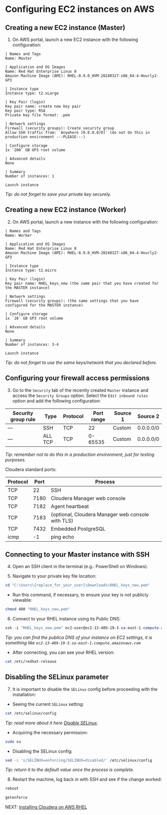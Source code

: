 # Configuring EC2 instances on AWS

## Creating a new EC2 instance (Master)

1) On AWS portal, launch a new EC2 instance with the following configuration:
```
| Names and Tags 
Name: Master

| Application and OS Images
Name: Red Hat Enterprise Linux 8
Amazon Machine Image (AMI): RHEL-8.9.0_HVM-20240327-x86_64-4-Hourly2-GP3

| Instance type 
Instance type: t2.xLarge

| Key Pair (login)
Key pair name: create new key pair
Key pair type: RSA
Private key file format: .pem

| Network settings 
Firewall (security groups): Create security group
Allow SSH traffic from: `Anywhere [0.0.0.0/0]` (do not do this in production environment ---PLEASE---)

| Configure storage 
1x `200` GB GP3 root volume

| Advanced details
None

| Summary 
Number of instances: 1

Launch instance
```
*Tip: do not forget to save your private key securely.*

## Creating a new EC2 instance (Worker)

2) On AWS portal, launch a new instance with the following configuration:
```
| Names and Tags 
Name: Worker

| Application and OS Images
Name: Red Hat Enterprise Linux 8
Amazon Machine Image (AMI): RHEL-8.9.0_HVM-20240327-x86_64-4-Hourly2-GP3

| Instance type 
Instance type: t2.micro

| Key Pair (login)
Key pair name: RHEL_keys_new (the same pair that you have created for the MASTER instance)

| Network settings 
Firewall (security groups): (the same settings that you have configured for the MASTER instance)

| Configure storage 
1x `20` GB GP3 root volume

| Advanced details
None

| Summary 
Number of instances: 3-4

Launch instance
```
*Tip: do not forget to use the same keys/network that you declared before.*

## Configuring your firewall access permissions

3) Go to the `Security` tab of the recently created `Master` instance and access the `Security Groups` option. Select the `Edit inbound rules` option and add the following configuration:

| Security group rule | Type    | Protocol | Port range | Source 1 | Source 2  |
| ------------------- | ------- | -------- | ---------- | -------- | --------- |
| —                   | SSH     | TCP      | 22         | Custom   | 0.0.0.0/0 |
| —                   | ALL TCP | TCP      | 0-65535    | Custom   | 0.0.0.0/0 |

*Tip: remember not to do this in a production environment, just for testing purposes.*

Cloudera standard ports:

| Protocol | Port | Process                                           |
| -------- | ---- | ------------------------------------------------- |
| TCP      | 22   | SSH                                               |
| TCP      | 7180 | Cloudera Manager web console                      |
| TCP      | 7182 | Agent heartbeat                                   |
| TCP      | 7183 | (optional, Cloudera Manager web console with TLS) |
| TCP      | 7432 | Embedded PostgreSQL                               |
| icmp     | -1   | ping echo                                         |

## Connecting to your Master instance with SSH

4) Open an SSH client in the terminal (e.g.: PowerShell on Windows).

5) Navigate to your private key file location:
```PowerShell
cd "C:\Users\{replace_for_your_user}\Downloads\RHEL_keys_new.pem"
```

- Run this command, if necessary, to ensure your key is not publicly viewable:
```Bash
chmod 400 "RHEL_keys_new.pem"
```

6) Connect to your RHEL instance using its Public DNS:
```PowerShell
ssh -i "RHEL_keys_new.pem" ec2-user@ec2-13-489-19-3.sa-east-1.compute.amazonaws.com
```
*Tip: you can find the publica DNS of your instance on EC2 settings, it is something like `ec2-13-489-19-3.sa-east-1.compute.amazonaws.com`*

- After connecting, you can see your RHEL version:
```Bash
cat /etc/redhat-release
```

## Disabling the SELinux parameter

7) It is important to disable the `SELinux` config before proceeding with the installation:

- Seeing the current `SELinux` setting:
```Bash
cat /etc/selinux/config
```
*Tip: read more about it here [Disable SELinux](https://docs.cloudera.com/cdp-private-cloud-base/7.1.9/installation/topics/cdpdc-before-you-begin-trial-install.html#pnavId2).*

- Acquiring the necessary permission:
```Bash
sudo su
```

- Disabling the SELinux config:
```Bash
sed -i 's/SELINUX=enforcing/SELINUX=disabled/' /etc/selinux/config
```
*Tip: return it to the default value once the process is complete.*

8) Restart the machine, log back in with SSH and see if the change worked:
```Bash
reboot

getenforce
```

NEXT: [Installing Cloudera on AWS RHEL](https://github.com/Bruno-Jander/CDH-on-AWS-EC2-RHEL/blob/main/docs/Installing_Cloudera_CDH_on_AWS_RHEL%20(PART%202).md)
